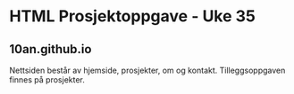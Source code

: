 # HTML Prosjektoppgave - Uke 35
## 10an.github.io

Nettsiden består av hjemside, prosjekter, om og kontakt. 
Tilleggsoppgaven finnes på prosjekter.

